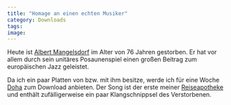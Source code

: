 ```yaml
---
title: "Homage an einen echten Musiker"
category: Downloads
tags: 
image: 
---
```


Heute ist [Albert Mangelsdorf](http://www.jazzpages.com/Mangelsdorff/index_e.htm) im Alter von 76 Jahren gestorben. Er hat vor allem durch sein unitäres Posaunenspiel einen großen Beitrag zum europäischen Jazz geleistet.  

  

Da ich ein paar Platten von bzw. mit ihm besitze, werde ich für eine Woche [Doha](/downloads) zum Download anbieten. Der Song ist der erste meiner [Reiseapotheke](/downloads) und enthält zufälligerweise ein paar Klangschnippsel des Verstorbenen.